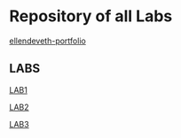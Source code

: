 # Repository of all Labs
[ellendeveth-portfolio](https://github.com/ellendeveth/2imd-dev-portfolio)


## LABS
[LAB1](https://github.com/ellendeveth/2imd-webtechadvanced-lab1)

[LAB2](https://github.com/ellendeveth/2imd-dev-portfolio/tree/main/Lab2)

[LAB3](https://github.com/ellendeveth/2imd-dev-portfolio/tree/main/Lab3-ES6)

